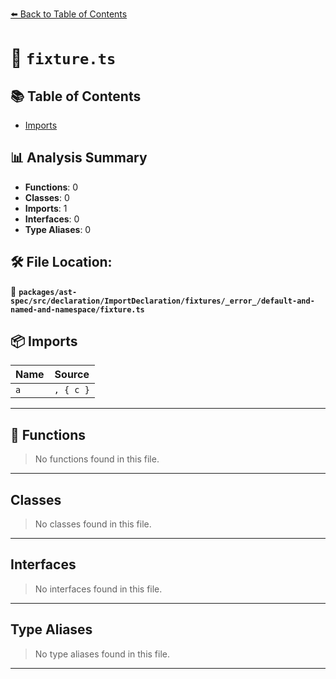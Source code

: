 [⬅️ Back to Table of Contents](../../../../../../../../index.md)

# 📄 `fixture.ts`

## 📚 Table of Contents

- [Imports](#imports)

## 📊 Analysis Summary

- **Functions**: 0
- **Classes**: 0
- **Imports**: 1
- **Interfaces**: 0
- **Type Aliases**: 0

## 🛠️ File Location:
📂 **`packages/ast-spec/src/declaration/ImportDeclaration/fixtures/_error_/default-and-named-and-namespace/fixture.ts`**

## 📦 Imports

| Name | Source |
|------|--------|
| `a` | `, { c }` |


---

## 🔧 Functions

> No functions found in this file.


---

## Classes

> No classes found in this file.


---

## Interfaces

> No interfaces found in this file.


---

## Type Aliases

> No type aliases found in this file.


---